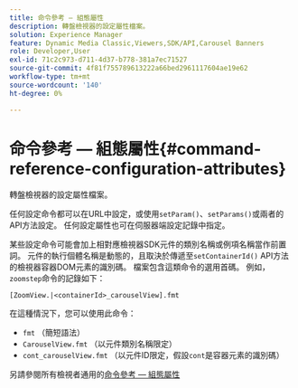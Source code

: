 ```yaml
---
title: 命令參考 — 組態屬性
description: 轉盤檢視器的設定屬性檔案。
solution: Experience Manager
feature: Dynamic Media Classic,Viewers,SDK/API,Carousel Banners
role: Developer,User
exl-id: 71c2c973-d711-4d37-b778-381a7ec71527
source-git-commit: 4f81f755789613222a66bed2961117604ae19e62
workflow-type: tm+mt
source-wordcount: '140'
ht-degree: 0%

---
```


# 命令參考 — 組態屬性{#command-reference-configuration-attributes}

轉盤檢視器的設定屬性檔案。

任何設定命令都可以在URL中設定，或使用`setParam()`、`setParams()`或兩者的API方法設定。 任何設定屬性也可在伺服器端設定記錄中指定。

某些設定命令可能會加上相對應檢視器SDK元件的類別名稱或例項名稱當作前置詞。 元件的執行個體名稱是動態的，且取決於傳遞至`setContainerId()` API方法的檢視器容器DOM元素的識別碼。 檔案包含這類命令的選用首碼。 例如，`zoomstep`命令的記錄如下：

`[ZoomView.|<containerId>_carouselView].fmt`

在這種情況下，您可以使用此命令：

* `fmt` （簡短語法）
* `CarouselView.fmt` （以元件類別名稱限定）
* `cont_carouselView.fmt` （以元件ID限定，假設`cont`是容器元素的識別碼）

另請參閱所有檢視者通用的[命令參考 — 組態屬性](../../../r-html5-viewer-20-cmdref-configattrib/r-html5-viewer-20-cmdref-configattrib.md#concept-850e0f2c49b949deb7cfbfd330d329bd)
